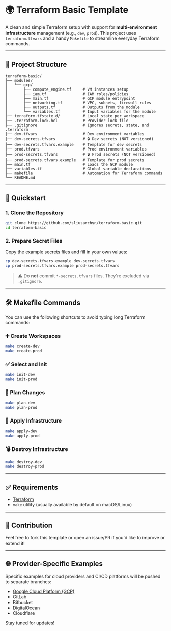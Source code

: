 # 🌍 Terraform Basic Template

A clean and simple Terraform setup with support for **multi-environment infrastructure** management (e.g., `dev`, `prod`). This project uses `terraform.tfvars` and a handy `Makefile` to streamline everyday Terraform commands.

---

## 📁 Project Structure

```
terraform-basic/
├── modules/
│   └── gcp/
│       ├── compute_engine.tf     # VM instances setup
│       ├── iam.tf                # IAM roles/policies
│       ├── main.tf               # GCP module entrypoint
│       ├── networking.tf         # VPC, subnets, firewall rules
│       ├── outputs.tf            # Outputs from the module
│       └── variables.tf          # Input variables for the module
├── terraform.tfstate.d/          # Local state per workspace
├── .terraform.lock.hcl           # Provider lock file
├── .gitignore                    # Ignores secrets, state, and .terraform
├── dev.tfvars                    # Dev environment variables
├── dev-secrets.tfvars            # 🔒 Dev secrets (NOT versioned)
├── dev-secrets.tfvars.example    # Template for dev secrets
├── prod.tfvars                   # Prod environment variables
├── prod-secrets.tfvars           # 🔒 Prod secrets (NOT versioned)
├── prod-secrets.tfvars.example   # Template for prod secrets
├── main.tf                       # Loads the GCP module
├── variables.tf                  # Global variable declarations
├── makefile                      # Automation for Terraform commands
└── README.md
```

---

## 🚀 Quickstart

### 1. Clone the Repository

```bash
git clone https://github.com/sliusarchyn/terraform-basic.git
cd terraform-basic
```

### 2. Prepare Secret Files

Copy the example secrets files and fill in your own values:

```bash
cp dev-secrets.tfvars.example dev-secrets.tfvars
cp prod-secrets.tfvars.example prod-secrets.tfvars
```

> ⚠️ Do **not** commit `*-secrets.tfvars` files. They're excluded via `.gitignore`.

---

## 🛠 Makefile Commands

You can use the following shortcuts to avoid typing long Terraform commands:

### ➕ Create Workspaces

```bash
make create-dev
make create-prod
```

### ✅ Select and Init

```bash
make init-dev
make init-prod
```

### 📐 Plan Changes

```bash
make plan-dev
make plan-prod
```

### 🚀 Apply Infrastructure

```bash
make apply-dev
make apply-prod
```

### 💣 Destroy Infrastructure

```bash
make destroy-dev
make destroy-prod
```

---

## ✅ Requirements

- [Terraform](https://www.terraform.io/downloads)
- `make` utility (usually available by default on macOS/Linux)

---

## 🙌 Contribution

Feel free to fork this template or open an issue/PR if you'd like to improve or extend it!

---

## 🌐 Provider-Specific Examples

Specific examples for cloud providers and CI/CD platforms will be pushed to separate branches:

- [Google Cloud Platform (GCP)](https://github.com/Sliusarchyn/terraform-basic/tree/gcp-example)
- GitLab
- Bitbucket
- DigitalOcean
- Cloudflare

Stay tuned for updates!

